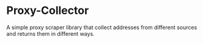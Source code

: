 # Proxy-Collector

A simple proxy scraper library that collect addresses from different sources and returns them in different ways.
